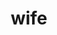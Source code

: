 ---
category: 4-letters
denotation: null
name: wife
reference_link: https://www.etymonline.com/word/wife
root_language: null
root_name: null
title: wife
type: free
word_sums:
- respelling: wife
  sum: 'Wife + '
---